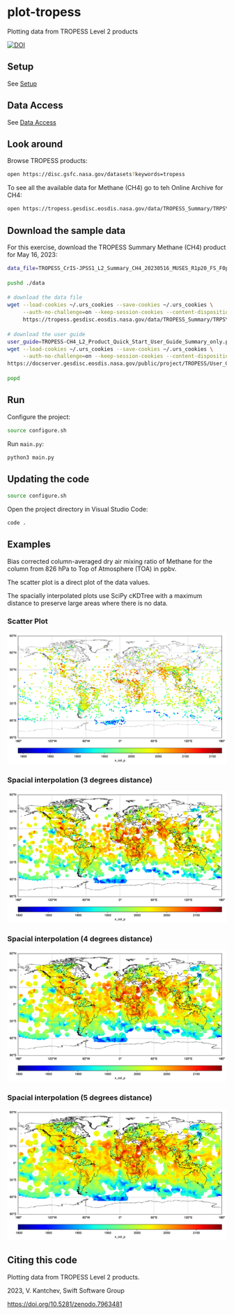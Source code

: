 # plot-tropess

Plotting data from TROPESS Level 2 products

[![DOI](https://zenodo.org/badge/644506221.svg)](https://zenodo.org/badge/latestdoi/644506221)

## Setup

See [Setup](./docs/setup.md)

## Data Access

See [Data Access](./docs/data-access.md)

## Look around

Browse TROPESS products:

```bash
open https://disc.gsfc.nasa.gov/datasets?keywords=tropess
```

To see all the available data for Methane (CH4) go to teh Online Archive for CH4:

```bash
open https://tropess.gesdisc.eosdis.nasa.gov/data/TROPESS_Summary/TRPSYL2CH4CRS1FS.1
```

## Download the sample data

For this exercise, download the TROPESS Summary Methane (CH4) product for May 16, 2023:

```bash
data_file=TROPESS_CrIS-JPSS1_L2_Summary_CH4_20230516_MUSES_R1p20_FS_F0p6.nc

pushd ./data

# download the data file
wget --load-cookies ~/.urs_cookies --save-cookies ~/.urs_cookies \
     --auth-no-challenge=on --keep-session-cookies --content-disposition \
     https://tropess.gesdisc.eosdis.nasa.gov/data/TROPESS_Summary/TRPSYL2CH4CRS1FS.1/2023/$data_file

# download the user guide
user_guide=TROPESS-CH4_L2_Product_Quick_Start_User_Guide_Summary_only.pdf
wget --load-cookies ~/.urs_cookies --save-cookies ~/.urs_cookies \
     --auth-no-challenge=on --keep-session-cookies --content-disposition \
https://docserver.gesdisc.eosdis.nasa.gov/public/project/TROPESS/User_Guides/$user_guide

popd     
```

## Run

Configure the project:

```bash
source configure.sh
```
Run `main.py`:

```bash
python3 main.py
```

## Updating the code

```bash
source configure.sh
```

Open the project directory in Visual Studio Code:

```bash
code .
```

## Examples

Bias corrected column-averaged dry air mixing ratio of Methane for the column from 826 hPa to Top of Atmosphere (TOA) in ppbv. 

The scatter plot is a direct plot of the data values.

The spacially interpolated plots use SciPy cKDTree with a maximum distance to preserve large areas where there is no data. 

### Scatter Plot

![Methane Partial Column (pbbv) - scatter plot](./examples/figure_scatter.png)

### Spacial interpolation (3 degrees distance)

![Methane Partial Column (pbbv) - interpolated plot](./examples/figure_ckdtree_3.0_degrees.png)

### Spacial interpolation (4 degrees distance)

![Methane Partial Column (pbbv) - interpolated plot](./examples/figure_ckdtree_4.0_degrees.png)

### Spacial interpolation (5 degrees distance)

![Methane Partial Column (pbbv) - interpolated plot](./examples/figure_ckdtree_5.0_degrees.png)

## Citing this code

Plotting data from TROPESS Level 2 products. 

2023, V. Kantchev, Swift Software Group

https://doi.org/10.5281/zenodo.7963481

